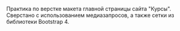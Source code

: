 Практика по верстке макета главной страницы сайта "Курсы".
Сверстано с использованием медиазапросов, а также сетки из библиотеки Bootstrap 4.
